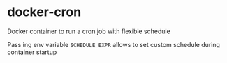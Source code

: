 # docker-cron
Docker container to run a cron job with flexible schedule

Pass ing env variable `SCHEDULE_EXPR` allows to set custom schedule during container startup
